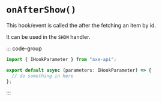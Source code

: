 # `onAfterShow()`

This hook/event is called the after the fetching an item by id.

It can be used in the `SHOW` handler.

::: code-group

```ts [app/v1/Hooks/User/onAfterShow.ts]
import { IHookParameter } from "axe-api";

export default async (parameters: IHookParameter) => {
  // do something in here
};
```

:::
